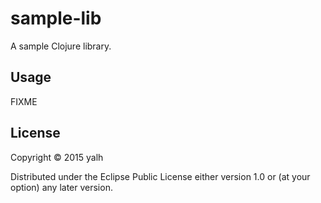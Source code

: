 # sample-lib

A sample Clojure library.

## Usage

FIXME

## License

Copyright © 2015 yalh

Distributed under the Eclipse Public License either version 1.0 or (at
your option) any later version.
